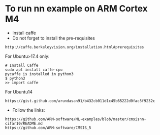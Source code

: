# To run nn example on ARM Cortex M4
* Install caffe
* Do not forget to install the pre-requisites 
```
http://caffe.berkeleyvision.org/installation.html#prerequisites
```
For Ubuntu>17.4 only:
```
# Install Caffe
sudo apt install caffe-cpu
pycaffe is installed in python3
$ python3
>> import caffe

```

For Ubuntu14 
```
https://gist.github.com/arundasan91/b432cb011d1c45b65222d0fac5f9232c
```

* Follow the links:
```
https://github.com/ARM-software/ML-examples/blob/master/cmsisnn-cifar10/README.md
https://github.com/ARM-software/CMSIS_5
```

